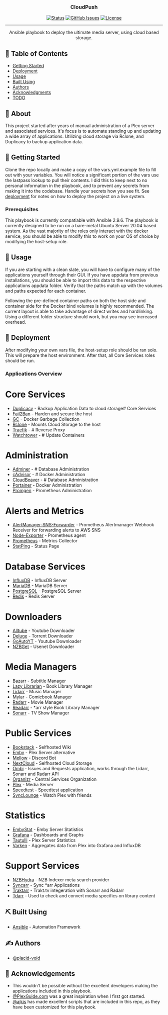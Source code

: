 <h3 align="center">CloudPush</h3>

<div align="center">

[![Status](https://img.shields.io/badge/status-active-success.svg)]()
[![GitHub Issues](https://img.shields.io/github/issues/placid-void/cloudpush.svg)](https://github.com/placid-void/cloudpush/issues)
[![License](https://img.shields.io/badge/license-MIT-blue.svg)](/LICENSE)

</div>

---

<p align="center"> Ansible playbook to deploy the ultimate media server, using cloud based storage.
    <br> 
</p>

## 📝 Table of Contents

- [Getting Started](#getting_started)
- [Deployment](#deployment)
- [Usage](#usage)
- [Built Using](#built_using)
- [Authors](#authors)
- [Acknowledgments](#acknowledgement)
- [TODO](TODO.md)

## 🧐 About <a name = "about"></a>

This project started after years of manual administration of a Plex server and associated services. It's focus is to automate standing up and updating a wide array of applications. Utilizing cloud storage via Rclone, and Duplicacy to backup application data.

## 🏁 Getting Started <a name = "getting_started"></a>

Clone the repo locally and make a copy of the vars.yml.example file to fill out with your variables. You will notice a significant portion of the vars use the lastpass lookup to pull their contents. I did this to keep next to no personal information in the playbook, and to prevent any secrets from making it into the codebase. Handle your secrets how you see fit. See [deployment](#deployment) for notes on how to deploy the project on a live system.

### Prerequisites

This playbook is currently compatiable with Ansible 2.9.6. The playbook is currently designed to be run on a bare-metal Ubuntu Server 20.04 based system. As the vast majority of the roles only interact with the docker service, you should be able to modify this to work on your OS of choice by modifying the host-setup role.

## 🎈 Usage <a name="usage"></a>

If you are starting with a clean slate, you will have to configure many of the applications yourself through their GUI. If you have appdata from previous installations, you should be able to import this data to the respective applications appdata folder. Verify that the paths match up with the volumes and paths expected for each container.

Following the pre-defined container paths on both the host side and container side for the Docker bind volumes is highly recommended. The current layout is able to take advantage of direct writes and hardlinking. Using a different folder structure should work, but you may see increased overhead.

## 🚀 Deployment <a name = "deployment"></a>

After modifying your own vars file, the host-setup role should be ran solo. This will prepare the host environment. After that, all Core Services roles should be run.

### Applications Overview

# Core Services

- [Duplicacy](https://hub.docker.com/r/erichough/duplicacy) - Backup Application Data to cloud storage# Core Services
- [Fail2Ban](https://hub.docker.com/r/crazymax/fail2ban) - Harden and secure the host
- [GC](https://hub.docker.com/r/spotify/docker-gc) - Docker Garbage Collection
- [Rclone](https://hub.docker.com/r/rclone/rclone) - Mounts Cloud Storage to the host
- [Traefik](https://hub.docker.com/_/traefik) - # Reverse Proxy
- [Watchtower](https://hub.docker.com/r/containrrr/watchtower) - # Update Containers

# Administration

- [Adminer](https://hub.docker.com/_/adminer) - # Database Administration
- [cAdvisor](https://github.com/google/cadvisor) - # Docker Administration
- [CloudBeaver](https://hub.docker.com/r/dalongrong/cloudbeaver) - # Database Administration
- [Portainer](https://hub.docker.com/r/portainer/portainer) - Docker Administration
- [Promgen](https://hub.docker.com/r/line/promgen) - Prometheus Administration

# Alerts and Metrics

- [AlertManager-SNS-Forwarder](https://github.com/DataReply/alertmanager-sns-forwarder) - Prometheus Alertmanager Webhook Receiver for forwarding alerts to AWS SNS
- [Node-Exporter](https://hub.docker.com/r/prom/node-exporter) - Prometheus agent
- [Prometheus](https://hub.docker.com/r/prom/prometheus) - Metrics Collector
- [StatPing](https://hub.docker.com/r/statping/statping) - Status Page

# Database Services

- [InfluxDB](https://hub.docker.com/_/influxdb) - InfluxDB Server
- [MariaDB](https://hub.docker.com/r/linuxserver/mariadb) - MariaDB Server
- [PostgreSQL](https://hub.docker.com/_/postgres) - PostgreSQL Server
- [Redis](https://hub.docker.com/_/redis) - Redis Server

# Downloaders

- [Alltube](https://hub.docker.com/r/rudloff/alltube) - Youtube Downloader
- [Deluge](https://hub.docker.com/r/binhex/arch-delugevpn) - Torrent Downloader
- [GoAutoYT](https://hub.docker.com/r/xiovv/go-auto-yt) - Youtube Downloader
- [NZBGet](https://hub.docker.com/r/linuxserver/nzbget) - Usenet Downloader

# Media Managers

- [Bazarr](https://hub.docker.com/r/linuxserver/bazarr) - Subtitle Manager
- [Lazy Librarian](https://hub.docker.com/r/linuxserver/lazylibrarian) - Book Library Manager
- [Lidarr](https://hub.docker.com/r/linuxserver/lidarr) - Music Manager
- [Mylar](https://hub.docker.com/r/linuxserver/mylar) - Comicbook Manager
- [Radarr](https://hub.docker.com/r/linuxserver/radarr) - Movie Manager
- [Readarr](https://hub.docker.com/r/hotio/readarr) - *arr style Book Library Manager
- [Sonarr](https://hub.docker.com/r/linuxserver/sonarr) - TV Show Manager

# Public Services

- [Bookstack](https://hub.docker.com/r/linuxserver/bookstack) - Selfhosted Wiki
- [Emby](https://hub.docker.com/r/emby/embyserver) - Plex Server alternative
- [Mellow](https://hub.docker.com/r/voidp/mellow) - Discord Bot
- [NextCloud](https://hub.docker.com/r/linuxserver/nextcloud) - Selfhosted Cloud Storage
- [Ombi](https://hub.docker.com/r/linuxserver/ombi) - Issues and Requests application, works through the Lidarr, Sonarr and Radarr API
- [Organizr](https://hub.docker.com/r/organizrtools/organizr-v2) - Central Services Organization
- [Plex](https://hub.docker.com/r/linuxserver/plex) - Media Server
- [Speedtest](https://hub.docker.com/r/adolfintel/speedtest) - Speedtest application
- [SyncLounge](https://hub.docker.com/r/starbix/synclounge) - Watch Plex with friends

# Statistics

- [EmbyStat](https://hub.docker.com/r/linuxserver/embystat) - Emby Server Statistics
- [Grafana](https://hub.docker.com/search?q=grafana&source=community) - Dashboards and Graphs
- [Tautulli](https://hub.docker.com/r/linuxserver/tautulli) - Plex Server Statistics
- [Varken](https://hub.docker.com/r/boerderij/varken) - Aggregates data from Plex into Grafana and InfluxDB

# Support Services

- [NZBHydra](https://hub.docker.com/r/linuxserver/nzbhydra2) - NZB Indexer meta search provider 
- [Syncarr](https://hub.docker.com/r/syncarr/syncarr) - Sync *arr Applications
- [Traktarr](https://hub.docker.com/r/eafxx/traktarr) - Trakt.tv integeration with Sonarr and Radarr
- [Tdarr](https://hub.docker.com/r/haveagitgat/tdarr) - Used to check and convert media specifics on library content

## ⛏️ Built Using <a name = "built_using"></a>

- [Ansible](https://ansible.com/) - Automation Framework

## ✍️ Authors <a name = "authors"></a>

- [@placid-void](https://github.com/placid-void)

## 🎉 Acknowledgements <a name = "acknowledgement"></a>

- This wouldn't be possible without the excellent developers making the applications included in this playbook. 
- [@PlexGuide.com](https://github.com/plexguide/PlexGuide.com) was a great inspiration when I first got started.
- [@ajkis](https://github.com/ajkis) has made excellent scripts that are included in this repo, as they have been customized for this playbook.
